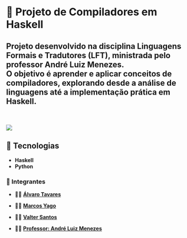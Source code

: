 # 🧩 Projeto de Compiladores em Haskell

Projeto desenvolvido na disciplina **Linguagens Formais e Tradutores (LFT)**, ministrada pelo professor **André Luiz Menezes**.  
O objetivo é **aprender e aplicar conceitos de compiladores**, explorando desde a análise de linguagens até a implementação prática em **Haskell**.
---
</br> </br>
 ![](https://geps.dev/progress/10?dangerColor=800000&warningColor=ff9900&successColor=006600)
## 🚀 Tecnologias
- **Haskell**
- **Python** 

### 👥 Integrantes

- 👨‍💻 [**Álvaro Tavares**](https://github.com/alvarostavares)  
- 👨‍💻 [**Marcos Yago**](https://github.com/MarcosYago17)
- 👨‍💻 [**Valter Santos**](https://github.com/ValterSantos1)
  
- 👨‍🏫 [**Professor: André Luiz Menezes**](https://github.com/andreluisms)
